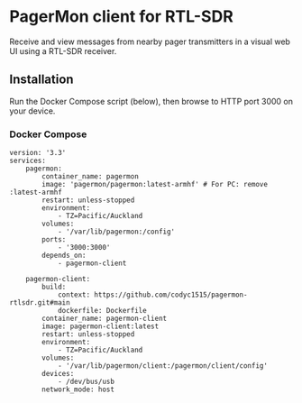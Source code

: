 # PagerMon client for RTL-SDR
Receive and view messages from nearby pager transmitters in a visual web UI using a RTL-SDR receiver.

## Installation
Run the Docker Compose script (below), then browse to HTTP port 3000 on your device.

### Docker Compose
```
version: '3.3'
services:
    pagermon:
        container_name: pagermon
        image: 'pagermon/pagermon:latest-armhf' # For PC: remove :latest-armhf
        restart: unless-stopped
        environment:
            - TZ=Pacific/Auckland
        volumes:
            - '/var/lib/pagermon:/config'
        ports:
            - '3000:3000'
        depends_on:
            - pagermon-client

    pagermon-client:
        build:
            context: https://github.com/codyc1515/pagermon-rtlsdr.git#main
            dockerfile: Dockerfile
        container_name: pagermon-client
        image: pagermon-client:latest
        restart: unless-stopped
        environment:
            - TZ=Pacific/Auckland
        volumes:
            - '/var/lib/pagermon/client:/pagermon/client/config'
        devices:
            - /dev/bus/usb
        network_mode: host
```
